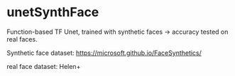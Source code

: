 # unetSynthFace
Function-based TF Unet, trained with synthetic faces -> accuracy tested on real faces.

Synthetic face dataset:
https://microsoft.github.io/FaceSynthetics/

real face dataset:
Helen+ 
